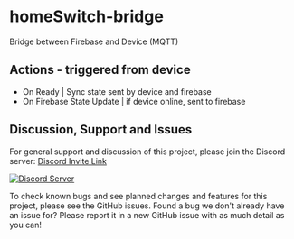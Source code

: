 # homeSwitch-bridge
Bridge between Firebase and Device (MQTT)

## Actions - triggered from device
* On Ready | Sync state sent by device and firebase
* On Firebase State Update | if device online, sent to firebase


## Discussion, Support and Issues
For general support and discussion of this project, please join the Discord server: [Discord Invite Link](https://discord.gg/B2cERQ5)

[![Discord Server](https://discordapp.com/api/guilds/552881714196774953/widget.png?style=banner2)](https://discord.gg/B2cERQ5)

To check known bugs and see planned changes and features for this project, please see the GitHub issues.
Found a bug we don't already have an issue for? Please report it in a new GitHub issue with as much detail as you can!

